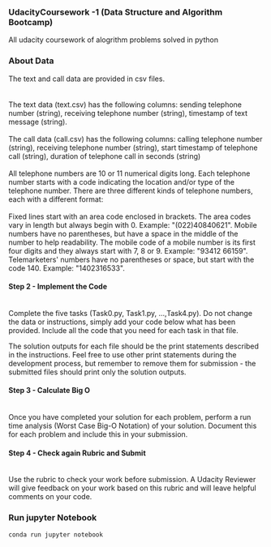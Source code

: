 ### UdacityCoursework -1 (Data Structure and Algorithm Bootcamp)
All udacity coursework of alogrithm problems solved in python

### About Data
The text and call data are provided in csv files. <br/>
<br/><br/>
The text data (text.csv) has the following columns: sending telephone number (string), receiving telephone number (string), timestamp of text message (string).
<br/><br/>
The call data (call.csv) has the following columns: calling telephone number (string), receiving telephone number (string), start timestamp of telephone call (string), duration of telephone call in seconds (string)
<br/><br/>
All telephone numbers are 10 or 11 numerical digits long. Each telephone number starts with a code indicating the location and/or type of the telephone number. There are three different kinds of telephone numbers, each with a different format:
<br/><br/>
Fixed lines start with an area code enclosed in brackets. The area codes vary in length but always begin with 0. Example: "(022)40840621".
Mobile numbers have no parentheses, but have a space in the middle of the number to help readability. The mobile code of a mobile number is its first four digits and they always start with 7, 8 or 9. Example: "93412 66159".
Telemarketers' numbers have no parentheses or space, but start with the code 140. Example: "1402316533".

#### Step 2 - Implement the Code <br/><br/>
Complete the five tasks (Task0.py, Task1.py, ...,Task4.py). Do not change the data or instructions, simply add your code below what has been provided. Include all the code that you need for each task in that file.

The solution outputs for each file should be the print statements described in the instructions. Feel free to use other print statements during the development process, but remember to remove them for submission - the submitted files should print only the solution outputs.

#### Step 3 - Calculate Big O <br/><br/>
Once you have completed your solution for each problem, perform a run time analysis (Worst Case Big-O Notation) of your solution. Document this for each problem and include this in your submission.

#### Step 4 - Check again Rubric and Submit <br/><br/>
Use the rubric to check your work before submission. A Udacity Reviewer will give feedback on your work based on this rubric and will leave helpful comments on your code.


### Run jupyter Notebook

`conda run jupyter notebook`
